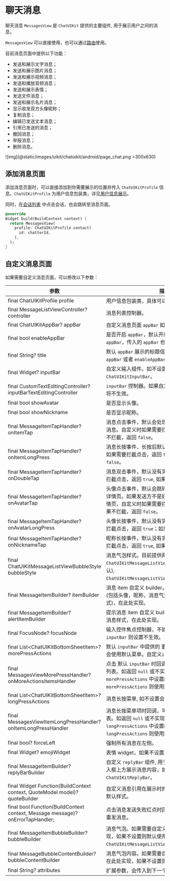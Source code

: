 # 聊天消息

<Toc />

聊天消息 `MessagesView` 是 `ChatUIKit` 提供的主要组件, 用于展示用户之间的消息。

`MessagesView` 可以直接使用，也可以通过[路由](chatuikit_advanceusage.html#路由的使用)使用。

目前消息页面中提供以下功能：

- 发送和展示文字消息；
- 发送和展示图片消息；
- 发送和展示视频消息；
- 发送和播放音频消息；
- 发送和展示表情；
- 发送文件消息；
- 发送和展示名片消息；
- 显示收发双方头像昵称；
- 复制消息；
- 编辑已发送文本消息；
- 引用已发送的消息；
- 撤回消息；
- 举报消息；
- 删除消息。

![img](@static/images/uikit/chatuikit/android/page_chat.png =300x630) 

## 添加消息页面

添加消息页面时，可以直接添加到你需要展示的位置并传入 `ChatUIKitProfile` 信息。`ChatUIKitProfile` 为用户信息包装类，详见[用户信息展示](chatuikit_userinfo.html)。

同时，在[会话列表](chatuikit_conversation.html) 中点击会话，也会跳转至消息页面。

```dart
@override
Widget build(BuildContext context) {
  return MessagesView(
    profile: ChatUIKitProfile.contact(
      id: chatterId,
    ),
  );
}
```

## 自定义消息页面

如果需要自定义消息页面，可以修改以下参数：

| 参数 | 描述 |
|---|---|
| final ChatUIKitProfile profile | 用户信息包装类，具体可以参考 [用户信息展示](chatuikit_userinfo.html)。|
| final MessageListViewController? controller | 消息列表控制器。|
| final ChatUIKitAppBar? appBar | 自定义消息页面 `appBar` 如不设置会使用默认的。|
| final bool enableAppBar | 是否开启 `appBar`，默认开启，关闭后将不再显示 `appBar`，传入的 `appBar` 也不再生效。|
| final String? title | 默认 `appBar` 展示的标题信息。如果使用自定义了 `appBar` 或者 `enableAppBar = false`, 则不生效。|
| final Widget? inputBar | 自定义输入组件。如不设置会使用默认的 `ChatUIKitInputBar`。|
| final CustomTextEditingController? inputBarTextEditingController | `inputBar` 控制器。如果自定义了 `inputBar` 此处设置将不生效。|
| final bool showAvatar | 是否显示头像。|
| final bool showNickname | 是否显示昵称。|
| final MessageItemTapHandler? onItemTap | 消息点击事件，默认会处理视频、图片、音频类型消息。自定义时如果需要拦截点击，返回 `true`, 如果不拦截，返回 `false`。|
| final MessageItemTapHandler? onItemLongPress | 消息长按事件，长按后默认会弹出菜单，自定义时如果需要拦截点击，返回 `true`, 如果不拦截，返回 `false`。|
| final MessageItemTapHandler? onDoubleTap | 消息双击事件，默认没有实现。自定义时如果需要拦截点击，返回 `true`, 如果不拦截，返回 `false`。|
| final MessageItemTapHandler? onAvatarTap | 头像点击事件，默认会跳转到消息发送方的联系人详情页。如果发送方不是好友，则调到添加好友详情页，自定义时如果需要拦截点击，返回 `true`；如果不拦截，返回 `false`。|
| final MessageItemTapHandler? onAvatarLongPress | 头像长按事件，默认没有实现。自定义时如果需要拦截点击，返回 `true`；如果不拦截，返回 `false`。|
| final MessageItemTapHandler? onNicknameTap | 昵称长按事件，默认没有实现。自定义时如果需要拦截点击，返回 `true`, 如果不拦截，返回 `false`。|
| final ChatUIKitMessageListViewBubbleStyle bubbleStyle | 消息气泡样式。目前提供两种样式 `ChatUIKitMessageListViewBubbleStyle.arrow`(默认), `ChatUIKitMessageListViewBubbleStyle.noArrow`。|
| final MessageItemBuilder? itemBuilder | 消息 item 自定义 builder。如果需要重写消息样式(包括头像，昵称，消息气泡, 消息引用等所有样式)，在此处实现。|
| final MessageItemBuilder? alertItemBuilder | 提示消息 item 自定义 builder。如果需要重写提示消息样式，在此处实现。|
| final FocusNode? focusNode | 输入控件焦点控制器，不建议设置。如果自定义了 `inputBar` 则设置不生效。|
| final List&lt;ChatUIKitBottomSheetItem&gt;? morePressActions | 默认 `inputBar` 中提供的 更多按钮菜单项。如不设置会使用默认菜单。自定义`inputBar` 后不生效。|
| final MessagesViewMorePressHandler? onMoreActionsItemsHandler | 点击 默认 `inputBar` 时回调，可以返回一个新的菜单列表。如返回 `null` 或不实现，则使用 `morePressActions` 中设置的内容，如果没设置 `morePressActions` 则使用默认的。|
| final List&lt;ChatUIKitBottomSheetItem&gt;? longPressActions | 消息长按菜单, 如不设置会使用默认菜单。|
| final MessagesViewItemLongPressHandler? onItemLongPressHandler | 消息长按菜单项时回调，可以返回一个新的菜单列表。如返回 `null` 或不实现，则使用 `longPressActions` 中设置的内容，如果没设置 `longPressActions` 则使用默认的。|
| final bool? forceLeft | 强制所有消息在左侧。|
| final Widget? emojiWidget | 表情 widget，如果不设置则使用默认的。|
| final MessageItemBuilder? replyBarBuilder | 自定义 `replyBar` 组件, 用于在消息引用时临时在输入框上方展示消息内容，如不设置会使用默认的 `ChatUIKitReplyBar`。|
| final Widget Function(BuildContext context, QuoteModel model)? quoteBuilder | 自定义消息引用在展示时的样式。如不设置则使用默认样式。|
| final bool Function(BuildContext context, Message message)? onErrorTapHandler; | 点击消息发送失败红点时回调。如不设置则会触发重发消息。|
| final MessageItemBubbleBuilder? bubbleBuilder | 消息气泡。如果需要自定义消息气泡需要在此处实现，如果不设置则默认使用 `ChatUIKitMessageListViewBubble`。|
| final MessageBubbleContentBuilder? bubbleContentBuilder | 消息气泡内容。如果需要自定义实现气泡内容需要在此处实现，如果不设置则使用默认。|
| final String? attributes | 扩展参数，会传入到下一个页面。|